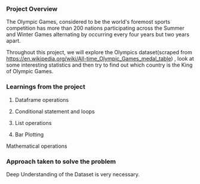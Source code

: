 ### Project Overview

 The Olympic Games, considered to be the world's foremost sports competition has more than 200 nations participating across the Summer and Winter Games alternating by occurring every four years but two years apart.

Throughout this project, we will explore the Olympics dataset(scraped from https://en.wikipedia.org/wiki/All-time_Olympic_Games_medal_table) , look at some interesting statistics and then try to find out which country is the King of Olympic Games.


### Learnings from the project

 1) Dataframe operations

2) Conditional statement and loops

3) List operations

4) Bar Plotting

Mathematical operations


### Approach taken to solve the problem

 Deep Understanding of the Dataset is very necessary.


